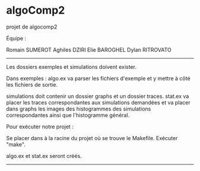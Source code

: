 # algoComp2
projet de algocomp2

Équipe :

Romain SUMEROT
Aghiles DZIRI
Elie BAROGHEL
Dylan RITROVATO

******************************************************************

Les dossiers exemples et simulations doivent exister.

Dans exemples : algo.ex va parser les fichiers d'exemple et y mettre à côté les fichiers de sortie.

simulations doit contenir un dossier graphs et un dossier traces.
stat.ex va placer les traces correspondantes aux simulations demandées et va placer dans graphs les images des histogrammes des simulations correspondantes ainsi que l'histogramme général.

Pour exécuter notre projet :

Se placer dans à la racine du projet où se trouve le Makefile.
Exécuter "make".

algo.ex et stat.ex seront créés.

******************************************************************
